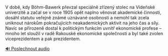 
V době, kdy Böhm-Bawerk převzal speciálně zřízený stolec na Vídeňské univerzitě a začal se v roce 1905 opět naplno věnovat akademické činnosti, dosáhl statutu veřejně známé uznávané osobnosti a nemohl tak zcela uniknout nárokům pokračujících neakademických aktivit na jeho čas a síly. Navíc se přirozeně dostal k politickým funkcím uvnitř ekonomické profese – mnoho let sloužil v radě Rakouské ekonomické společnosti a byl také zvolen viceprezidentem a pak prezidentem.

[🔊 Poslechnout audio](/data/7-paragraphs/audio/chapter_172/para_005-V-dob-kdy-Bhm-Bawerk-pevzal-speciln-zzen.mp3)
